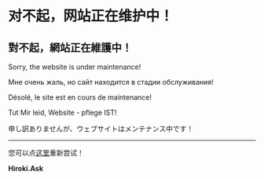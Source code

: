 # 对不起，网站正在维护中！
## 對不起，網站正在維護中！

Sorry, the website is under maintenance!

Мне очень жаль, но сайт находится в стадии обслуживания! 

Désolé, le site est en cours de maintenance!

Tut Mir leid, Website - pflege IST!

申し訳ありませんが、ウェブサイトはメンテナンス中です！

---
您可以点[这里](https://askhiroki.github.io)重新尝试！

**Hiroki.Ask**
